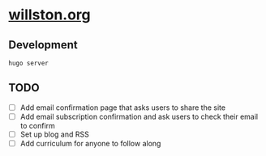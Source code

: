 # [willston.org](https://willston.org)

## Development

`hugo server`

## TODO

- [ ] Add email confirmation page that asks users to share the site
- [ ] Add email subscription confirmation and ask users to check their email
      to confirm
- [ ] Set up blog and RSS
- [ ] Add curriculum for anyone to follow along
